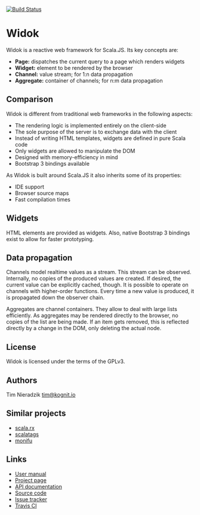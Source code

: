 [![Build Status](https://travis-ci.org/widok/widok.svg)](https://travis-ci.org/widok/widok)

# Widok
Widok is a reactive web framework for Scala.JS. Its key concepts are:

- **Page:** dispatches the current query to a page which renders widgets
- **Widget:** element to be rendered by the browser
- **Channel:** value stream; for 1:n data propagation
- **Aggregate:** container of channels; for n:m data propagation

## Comparison
Widok is different from traditional web frameworks in the following aspects:

- The rendering logic is implemented entirely on the client-side
- The sole purpose of the server is to exchange data with the client
- Instead of writing HTML templates, widgets are defined in pure Scala code
- Only widgets are allowed to manipulate the DOM
- Designed with memory-efficiency in mind
- Bootstrap 3 bindings available

As Widok is built around Scala.JS it also inherits some of its properties:
- IDE support
- Browser source maps
- Fast compilation times

## Widgets
HTML elements are provided as widgets. Also, native Bootstrap 3 bindings exist to allow for faster prototyping.

## Data propagation
Channels model realtime values as a stream. This stream can be observed. Internally, no copies of the produced values are created. If desired, the current value can be explicitly cached, though. It is possible to operate on channels with higher-order functions. Every time a new value is produced, it is propagated down the observer chain.

Aggregates are channel containers. They allow to deal with large lists efficiently. As aggregates may be rendered directly to the browser, no copies of the list are being made. If an item gets removed, this is reflected directly by a change in the DOM, only deleting the actual node.

## License
Widok is licensed under the terms of the GPLv3.

## Authors
Tim Nieradzik <tim@kognit.io>

## Similar projects
* [scala.rx](https://github.com/lihaoyi/scala.rx)
* [scalatags](https://github.com/lihaoyi/scalatags)
* [monifu](https://github.com/monifu/monifu)

## Links
* [User manual](https://github.com/widok/widok/wiki)
* [Project page](https://widok.github.io/)
* [API documentation](http://widok.github.io/api/index.html)
* [Source code](https://github.com/widok/widok)
* [Issue tracker](https://github.com/widok/widok/issues)
* [Travis CI](https://travis-ci.org/widok/widok)
